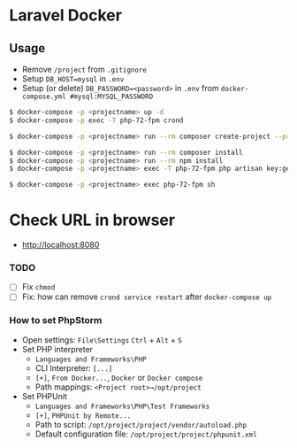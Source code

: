 # Laravel Docker

## Usage
* Remove `/project` from `.gitignore`
* Setup `DB_HOST=mysql` in `.env`
* Setup (or delete) `DB_PASSWORD=<password>` in `.env` from `docker-compose.yml #mysql:MYSQL_PASSWORD`
 
```bash
$ docker-compose -p <projectname> up -d
$ docker-compose -p exec -T php-72-fpm crond

$ docker-compose -p <projectname> run --rm composer create-project --prefer-dist laravel/laravel ./

$ docker-compose -p <projectname> run --rm composer install
$ docker-compose -p <projectname> run --rm npm install
$ docker-compose -p <projectname> exec -T php-72-fpm php artisan key:generate

$ docker-compose -p <projectname> exec php-72-fpm sh
```

# Check URL in browser
* [http://localhost:8080](http://localhost:8080)

### TODO
* [ ] Fix `chmod`
* [ ] Fix: how can remove `crond service restart` after `docker-compose up`

### How to set PhpStorm
* Open settings: `File\Settings` <OR> `Ctrl` + `Alt` + `S`
* Set PHP interpreter 
    * `Languages and Frameworks\PHP`
    *  CLI Interpreter: `[...]`
    * `[+]`, `From Docker...`, `Docker` or `Docker compose`
    * Path mappings: `<Project root>→/opt/project`
* Set PHPUnit 
    * `Languages and Frameworks\PHP\Test Frameworks`
    * `[+]`, `PHPUnit by Remote...`
    * Path to script: `/opt/project/project/vendor/autoload.php`
    * Default configuration file: `/opt/project/project/phpunit.xml`
